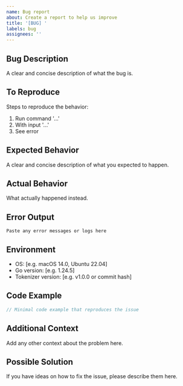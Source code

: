 ```yaml
---
name: Bug report
about: Create a report to help us improve
title: '[BUG] '
labels: bug
assignees: ''
---
```


## Bug Description
A clear and concise description of what the bug is.

## To Reproduce
Steps to reproduce the behavior:
1. Run command '...'
2. With input '...'
3. See error

## Expected Behavior
A clear and concise description of what you expected to happen.

## Actual Behavior
What actually happened instead.

## Error Output
```
Paste any error messages or logs here
```

## Environment
- OS: [e.g. macOS 14.0, Ubuntu 22.04]
- Go version: [e.g. 1.24.5]
- Tokenizer version: [e.g. v1.0.0 or commit hash]

## Code Example
```go
// Minimal code example that reproduces the issue
```

## Additional Context
Add any other context about the problem here.

## Possible Solution
If you have ideas on how to fix the issue, please describe them here.
